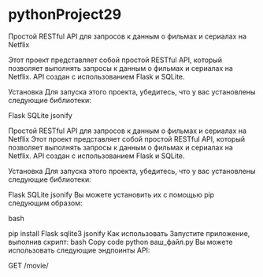 # pythonProject29
Простой RESTful API для запросов к данным о фильмах и сериалах на Netflix

Этот проект представляет собой простой RESTful API, который позволяет выполнять запросы к данным о фильмах и сериалах на Netflix. API создан с использованием Flask и SQLite.

Установка
Для запуска этого проекта, убедитесь, что у вас установлены следующие библиотеки:

Flask
SQLite
jsonify


Простой RESTful API для запросов к данным о фильмах и сериалах на Netflix
Этот проект представляет собой простой RESTful API, который позволяет выполнять запросы к данным о фильмах и сериалах на Netflix. API создан с использованием Flask и SQLite.

Установка
Для запуска этого проекта, убедитесь, что у вас установлены следующие библиотеки:

Flask
SQLite
jsonify
Вы можете установить их с помощью pip следующим образом:

bash

pip install Flask sqlite3 jsonify
Как использовать
Запустите приложение, выполнив скрипт:
bash
Copy code
python ваш_файл.py
Вы можете использовать следующие эндпоинты API:

GET /movie/<title>: Получить информацию о фильме или сериале по его названию.
GET /movie/<int:start>/to/<int:end>: Получить фильмы и сериалы, выпущенные в заданном временном диапазоне.
GET /rating/<group>: Получить фильмы и сериалы с указанным рейтингом (для групп 'children', 'family' и 'adult').
GET /genre/<genre>: Получить фильмы и сериалы с указанным жанром.
Выполняйте HTTP-запросы к указанным эндпоинтам, чтобы получить данные о фильмах и сериалах на Netflix.

Примечания
Данные о фильмах и сериалах хранятся в базе данных SQLite с именем netflix.db.

API предоставляет информацию о фильмах и сериалах, включая название, страну, год выпуска, жанр и описание.

API также предоставляет возможность выполнить специфические запросы, такие как поиск фильмов по рейтингу и жанру, а также по временному диапазону выпуска.
